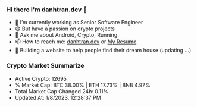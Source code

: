 ### Hi there I'm danhtran.dev 👋

- 🔭 I’m currently working as Senior Software Engineer
- 😄 But have a passion on crypto projects
- 💬 Ask me about Android, Crypto, Running 
- 📫 How to reach me: <a href="https://danhtran.dev" target="_blank">danhtran.dev</a> or <a href="Dan-Resume.pdf" target="_blank">My Resume</a>
- 🌱 Building a website to help people find their dream house (updating ...)

### Crypto Market Summarize
- Active Crypto: 12695
- % Market Cap: BTC 38.00% | ETH 17.73% | BNB 4.97%
- Total Market Cap Changed 24h: 0.11%
- Updated At: 1/8/2023, 12:28:37 PM
